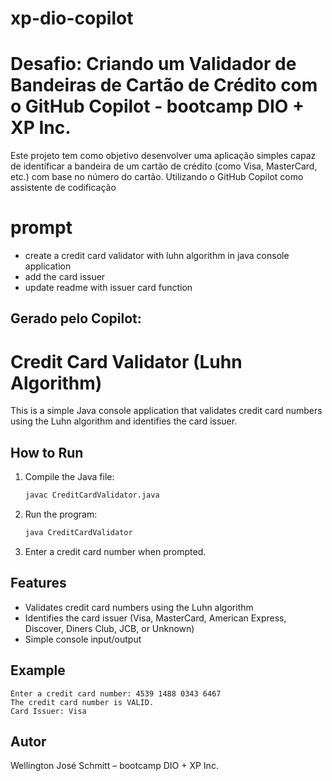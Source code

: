 # xp-dio-copilot
# Desafio: Criando um Validador de Bandeiras de Cartão de Crédito com o GitHub Copilot - bootcamp DIO + XP Inc.

Este projeto tem como objetivo desenvolver uma aplicação simples capaz de identificar a bandeira de um cartão de crédito (como Visa, MasterCard, etc.) com base no número do cartão. Utilizando o GitHub Copilot como assistente de codificação

# prompt
- create a credit card validator with luhn algorithm in java console application
- add the card issuer
- update readme with issuer card function
 
Gerado pelo Copilot:
--
# Credit Card Validator (Luhn Algorithm)

This is a simple Java console application that validates credit card numbers using the Luhn algorithm and identifies the card issuer.

## How to Run

1. Compile the Java file:
   ```sh
   javac CreditCardValidator.java
   ```
2. Run the program:
   ```sh
   java CreditCardValidator
   ```
3. Enter a credit card number when prompted.

## Features
- Validates credit card numbers using the Luhn algorithm
- Identifies the card issuer (Visa, MasterCard, American Express, Discover, Diners Club, JCB, or Unknown)
- Simple console input/output

## Example
```
Enter a credit card number: 4539 1488 0343 6467
The credit card number is VALID.
Card Issuer: Visa
```


## Autor
Wellington José Schmitt – bootcamp DIO + XP Inc.
